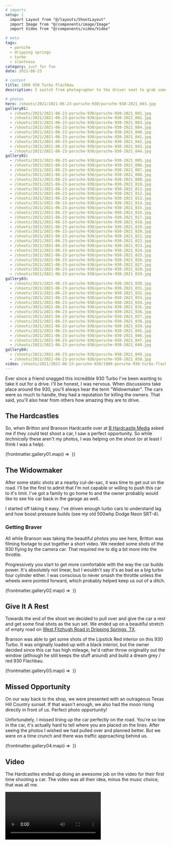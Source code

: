 ```yaml
---
# imports
setup: |
  import Layout from "@/layouts/ShootLayout"
  import Image from "@/components/image/Image"
  import Video from "@/components/video/Video"

# meta
tags:
  - porsche
  - dripping springs
  - turbo
  - slantnose
category: just for fun
date: 2021-06-23

# content
title: 1989 930 Turbo Flachbau
description: I switch from photographer to the driver seat to grab some rolling shots of a Porsche 930 Turbo.

# photos
hero: /shoots/2021/2021-06-23-porsche-930/porsche-930-2021_043.jpg
gallery01:
  - /shoots/2021/2021-06-23-porsche-930/porsche-930-2021_001.jpg
  - /shoots/2021/2021-06-23-porsche-930/porsche-930-2021_002.jpg
  - /shoots/2021/2021-06-23-porsche-930/porsche-930-2021_003.jpg
  - /shoots/2021/2021-06-23-porsche-930/porsche-930-2021_004.jpg
  - /shoots/2021/2021-06-23-porsche-930/porsche-930-2021_040.jpg
  - /shoots/2021/2021-06-23-porsche-930/porsche-930-2021_041.jpg
  - /shoots/2021/2021-06-23-porsche-930/porsche-930-2021_042.jpg
  - /shoots/2021/2021-06-23-porsche-930/porsche-930-2021_043.jpg
  - /shoots/2021/2021-06-23-porsche-930/porsche-930-2021_044.jpg
gallery02:
  - /shoots/2021/2021-06-23-porsche-930/porsche-930-2021_005.jpg
  - /shoots/2021/2021-06-23-porsche-930/porsche-930-2021_006.jpg
  - /shoots/2021/2021-06-23-porsche-930/porsche-930-2021_007.jpg
  - /shoots/2021/2021-06-23-porsche-930/porsche-930-2021_008.jpg
  - /shoots/2021/2021-06-23-porsche-930/porsche-930-2021_009.jpg
  - /shoots/2021/2021-06-23-porsche-930/porsche-930-2021_010.jpg
  - /shoots/2021/2021-06-23-porsche-930/porsche-930-2021_011.jpg
  - /shoots/2021/2021-06-23-porsche-930/porsche-930-2021_012.jpg
  - /shoots/2021/2021-06-23-porsche-930/porsche-930-2021_013.jpg
  - /shoots/2021/2021-06-23-porsche-930/porsche-930-2021_014.jpg
  - /shoots/2021/2021-06-23-porsche-930/porsche-930-2021_015.jpg
  - /shoots/2021/2021-06-23-porsche-930/porsche-930-2021_016.jpg
  - /shoots/2021/2021-06-23-porsche-930/porsche-930-2021_017.jpg
  - /shoots/2021/2021-06-23-porsche-930/porsche-930-2021_018.jpg
  - /shoots/2021/2021-06-23-porsche-930/porsche-930-2021_019.jpg
  - /shoots/2021/2021-06-23-porsche-930/porsche-930-2021_020.jpg
  - /shoots/2021/2021-06-23-porsche-930/porsche-930-2021_021.jpg
  - /shoots/2021/2021-06-23-porsche-930/porsche-930-2021_022.jpg
  - /shoots/2021/2021-06-23-porsche-930/porsche-930-2021_023.jpg
  - /shoots/2021/2021-06-23-porsche-930/porsche-930-2021_024.jpg
  - /shoots/2021/2021-06-23-porsche-930/porsche-930-2021_025.jpg
  - /shoots/2021/2021-06-23-porsche-930/porsche-930-2021_026.jpg
  - /shoots/2021/2021-06-23-porsche-930/porsche-930-2021_027.jpg
  - /shoots/2021/2021-06-23-porsche-930/porsche-930-2021_028.jpg
  - /shoots/2021/2021-06-23-porsche-930/porsche-930-2021_029.jpg
gallery03:
  - /shoots/2021/2021-06-23-porsche-930/porsche-930-2021_030.jpg
  - /shoots/2021/2021-06-23-porsche-930/porsche-930-2021_031.jpg
  - /shoots/2021/2021-06-23-porsche-930/porsche-930-2021_032.jpg
  - /shoots/2021/2021-06-23-porsche-930/porsche-930-2021_033.jpg
  - /shoots/2021/2021-06-23-porsche-930/porsche-930-2021_034.jpg
  - /shoots/2021/2021-06-23-porsche-930/porsche-930-2021_035.jpg
  - /shoots/2021/2021-06-23-porsche-930/porsche-930-2021_036.jpg
  - /shoots/2021/2021-06-23-porsche-930/porsche-930-2021_037.jpg
  - /shoots/2021/2021-06-23-porsche-930/porsche-930-2021_038.jpg
  - /shoots/2021/2021-06-23-porsche-930/porsche-930-2021_039.jpg
  - /shoots/2021/2021-06-23-porsche-930/porsche-930-2021_045.jpg
  - /shoots/2021/2021-06-23-porsche-930/porsche-930-2021_046.jpg
  - /shoots/2021/2021-06-23-porsche-930/porsche-930-2021_047.jpg
  - /shoots/2021/2021-06-23-porsche-930/porsche-930-2021_048.jpg
gallery04:
  - /shoots/2021/2021-06-23-porsche-930/porsche-930-2021_049.jpg
  - /shoots/2021/2021-06-23-porsche-930/porsche-930-2021_050.jpg
video: /shoots/2021/2021-06-23-porsche-930/1989-porsche-930-turbo-flachbau.mp4
---
```


Ever since a friend snagged this incredible 930 Turbo I've been wanting to take it out for a drive. I'll be honest, I was nervous. When discussions take place around the 930, you'll always hear the term "Widowmaker". The cars were so much to handle, they had a reputation for killing the owners. That said, you'll also hear from others how amazing they are to drive.

## The Hardcastles

So, when Britton and Branson Hardcastle over at [B Hardcastle Media](https://www.bhardcastle.com/) asked me if they could test shoot a car, I saw a perfect opportunity. So while _technically_ these aren't my photos, I was helping on the shoot (or at least I think I was a help).

<div>
    {frontmatter.gallery01.map(i =>
        <Image
            file={i}
            sizes="(min-width: 1024px) 800px, 100vw"
        />
    )}
</div>

## The Widowmaker

After some static shots at a nearby cul-de-sac, it was time to get out on the road. I'll be the first to admit that I'm not capable or willing to push this car to it's limit. I've got a family to go home to and the owner probably would like to see his car back in the garage as well.

I started off taking it easy. I've driven enough turbo cars to understand lag and how boost pressure builds (see my old 500whp Dodge Neon SRT-4).

### Getting Braver

All while Branson was taking the beautiful photos you see here, Britton was filming footage to put together a short video. We needed some shots of the 930 flying by the camera car. That required me to dig a bit more into the throttle.

Progressively you start to get more comfortable with the way the car builds power. It's absolutely not linear, but I wouldn't say it's as bad as a big turbo four cylinder either. I was conscious to never smash the throttle unless the wheels were pointed forward, which probably helped keep us out of a ditch.

<div>
    {frontmatter.gallery02.map(i =>
        <Image
            file={i}
            sizes="(min-width: 1024px) 800px, 100vw"
        />
    )}
</div>

## Give It A Rest

Towards the end of the shoot we decided to pull over and give the car a rest and get some final shots as the sun set. We ended up on a beautiful stretch of empty road on [West Fitzhugh Road in Dripping Springs, TX](https://goo.gl/maps/tA78JHiVg4dXSwHp8).

Branson was able to get some shots of the Lipstick Red interior on this 930 Turbo. It was originally loaded up with a black interior, but the owner decided since this car has high mileage, he'd rather throw originality out the window (although he still keeps the stuff around) and build a dream grey / red 930 Flachbau.

<div>
    {frontmatter.gallery03.map(i =>
        <Image
            file={i}
            sizes="(min-width: 1024px) 800px, 100vw"
        />
    )}
</div>

## Missed Opportunity

On our way back to the shop, we were presented with an outrageous Texas Hill Country sunset. If that wasn't enough, we also had the moon rising directly in front of us. Perfect photo opportunity!

Unfortunately, I missed lining up the car perfectly on the road. You're so low in the car, it's actually hard to tell where you are placed on the lines. After seeing the photos I wished we had pulled over and planned better. But we were on a time crunch and there was traffic approaching behind us.

<div>
    {frontmatter.gallery04.map(i =>
        <Image
            file={i}
            sizes="(min-width: 1024px) 800px, 100vw"
        />
    )}
</div>

## Video

The Hardcastles ended up doing an awesome job on the video for their first time shooting a car. The video was all their idea, minus the music choice, that was all me.

<Video file={frontmatter.video} />

## Conclusion

I've had plenty of opportunities to drive 60's and 70's air cooled Porsches. I really do enjoy them. As good as they are, this car is just perfection. I love the styling, the widebody and the drama of the turbo flat-6.
